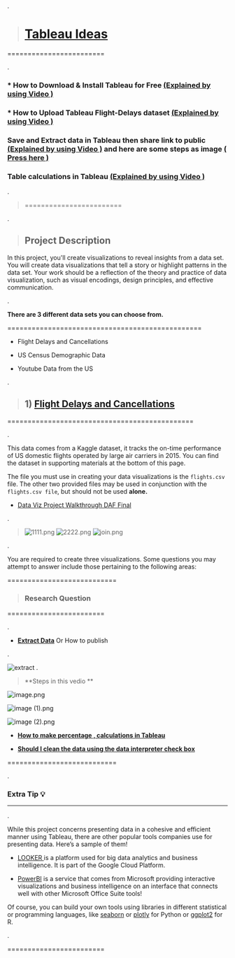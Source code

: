 .

> # [Tableau Ideas]()


========================

.




###  * How to Download & Install Tableau for Free  [(Explained by using Video )](https://www.youtube.com/watch?v=nurRwAsfOA4)




### * How to Upload Tableau Flight-Delays dataset  [(Explained by using Video )](https://www.youtube.com/watch?v=OrCFzyv-304&list=PLVvPFH7DSPJO_gZLO77r2107ufjpcQPsh)






### Save and Extract data in Tableau then share link to public [(Explained by using Video )](https://www.youtube.com/watch?v=qVT1aFjDB64&list=PLVvPFH7DSPJO_gZLO77r2107ufjpcQPsh&index=4) and here are some steps as image [( Press here )](#ch1)






### Table calculations in Tableau  [(Explained by using Video )](https://www.youtube.com/watch?v=CbMtGrZnnoI&list=PLVvPFH7DSPJO_gZLO77r2107ufjpcQPsh&index=6)






.

> ========================


.



> ## Project Description


In this project, you'll create visualizations to reveal insights from a data set. You will create data visualizations that tell a story or highlight patterns in the data set. Your work should be a reflection of the theory and practice of data visualization, such as visual encodings, design principles, and effective communication.




.




**There are 3 different data sets you can choose from.**

================================================


- Flight Delays and Cancellations

- US Census Demographic Data

- Youtube Data from the US



.






> ## 1)  [Flight Delays and Cancellations]()




==============================================




.



This data comes from a Kaggle dataset, it tracks the on-time performance of US domestic flights operated by large air carriers in 2015. You can find the dataset in supporting materials at the bottom of this page.




The file you must use in creating your data visualizations is the `flights.csv` file. The other two provided files may be used in conjunction with the `flights.csv file`, but should not be used **alone.**






- [Data Viz Project Walkthrough DAF Final](https://www.youtube.com/watch?v=9xqHA732LMA)


.




> ![1111.png](https://udacity-reviews-uploads.s3.us-west-2.amazonaws.com/_attachments/399095/1630990161/1111.png)
> ![2222.png](https://udacity-reviews-uploads.s3.us-west-2.amazonaws.com/_attachments/399095/1630990161/2222.png)
> ![join.png](https://udacity-reviews-uploads.s3.us-west-2.amazonaws.com/_attachments/399095/1630990161/join.png)

.


You are required to create three visualizations. Some questions you may attempt to answer include those pertaining to the following areas:









===========================


> ###   Research Question



========================



.



- **[Extract Data]()**  Or How to publish <a class="anchor" id="ch1"></a>  

.

![extract](https://user-images.githubusercontent.com/36210723/132430446-717fcad5-c039-4c1d-9103-d4ff295c8e5e.png)
.



> **Steps in this vedio **


![image.png](https://udacity-reviews-uploads.s3.us-west-2.amazonaws.com/_attachments/399095/1617583021/image.png)



![image (1).png](https://udacity-reviews-uploads.s3.us-west-2.amazonaws.com/_attachments/399095/1617583022/image__1_.png)


![image (2).png](https://udacity-reviews-uploads.s3.us-west-2.amazonaws.com/_attachments/399095/1617583022/image__2_.png)




- **[How to make percentage ,  calculations in Tableau](https://www.youtube.com/watch?v=CbMtGrZnnoI&t=4s)**



- **[ Should I clean the data using the data interpreter check box](https://knowledge.udacity.com/questions/636517)**






===========================


.





### Extra Tip :bulb:

---------------------



.


While this project concerns presenting data in a cohesive and efficient manner using Tableau, there are other popular tools companies use for presenting data. Here’s a sample of them!


- [LOOKER ](https://looker.com/) is a platform used for big data analytics and business intelligence. It is part of the Google Cloud Platform.


- [PowerBI](https://powerbi.microsoft.com/en-us/) is a service that comes from Microsoft providing interactive visualizations and business intelligence on an interface that connects well with other Microsoft Office Suite tools!


Of course, you can build your own tools using libraries in different statistical or programming languages, like [seaborn](https://seaborn.pydata.org/) or [plotly](https://plotly.com/) for Python or [ggplot2](https://ggplot2.tidyverse.org/) for R.



.


========================

